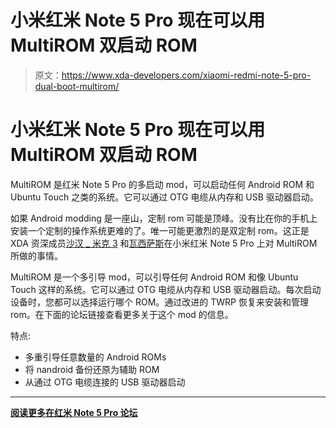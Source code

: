 # 小米红米 Note 5 Pro 现在可以用 MultiROM 双启动 ROM

> 原文：<https://www.xda-developers.com/xiaomi-redmi-note-5-pro-dual-boot-multirom/>

# 小米红米 Note 5 Pro 现在可以用 MultiROM 双启动 ROM

MultiROM 是红米 Note 5 Pro 的多启动 mod，可以启动任何 Android ROM 和 Ubuntu Touch 之类的系统。它可以通过 OTG 电缆从内存和 USB 驱动器启动。

如果 Android modding 是一座山，定制 rom 可能是顶峰。没有比在你的手机上安装一个定制的操作系统更难的了。唯一可能更激烈的是双定制 rom。这正是 XDA 资深成员[沙汉 _ 米克 3](https://forum.xda-developers.com/member.php?u=5162591) 和[瓦西萨斯](https://forum.xda-developers.com/member.php?u=5579787)在小米红米 Note 5 Pro 上对 MultiROM 所做的事情。

MultiROM 是一个多引导 mod，可以引导任何 Android ROM 和像 Ubuntu Touch 这样的系统。它可以通过 OTG 电缆从内存和 USB 驱动器启动。每次启动设备时，您都可以选择运行哪个 ROM。通过改进的 TWRP 恢复来安装和管理 rom。在下面的论坛链接查看更多关于这个 mod 的信息。

特点:

*   多重引导任意数量的 Android ROMs
*   将 nandroid 备份还原为辅助 ROM
*   从通过 OTG 电缆连接的 USB 驱动器启动

* * *

[**阅读更多在红米 Note 5 Pro 论坛**](https://forum.xda-developers.com/redmi-note-5-pro/development/multirom-whyred-t3765451)